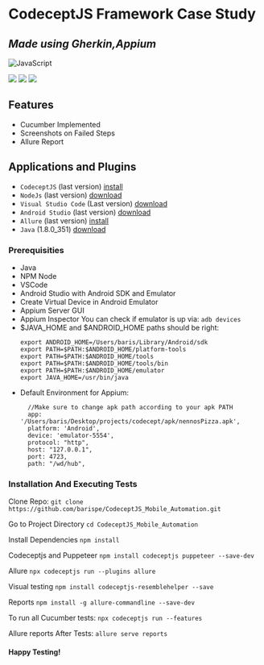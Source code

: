 # CodeceptJS Framework Case Study
## _Made using Gherkin,Appium_
![JavaScript](https://img.shields.io/badge/javascript-%23323330.svg?style=for-the-badge&logo=javascript&logoColor=%23F7DF1E)


![](https://img.shields.io/tokei/lines/github/barispe/CodeceptJS_Mobile_Automation) 
![](https://img.shields.io/github/repo-size/barispe/CodeceptJS_Mobile_Automation) 
![](https://img.shields.io/github/languages/code-size/barispe/CodeceptJS_Mobile_Automation)


## Features

- Cucumber Implemented 
- Screenshots on Failed Steps
- Allure Report

## Applications and Plugins
- `CodeceptJS` (last version) [install](https://codecept.io/)
- `NodeJs` (last version) [download](https://nodejs.org/pt-br/download/)
- `Visual Studio Code` (Last version) [download](https://code.visualstudio.com/download)
- `Android Studio` (last version) [download](https://developer.android.com/studio)
- `Allure` (last version) [install](https://docs.qameta.io/allure-report/#_installing_a_commandline)
- `Java` (1.8.0_351) [download](https://www.oracle.com/java/technologies/downloads/)

### Prerequisities
- Java
- NPM Node
- VSCode
- Android Studio with Android SDK and Emulator
- Create Virtual Device in Android Emulator
- Appium Server GUI
- Appium Inspector
    You can check if emulator is up via:
        ```
    adb devices
        ```
- $JAVA_HOME and $ANDROID_HOME paths should be right:
     ```
    export ANDROID_HOME=/Users/baris/Library/Android/sdk
    export PATH=$PATH:$ANDROID_HOME/platform-tools
    export PATH=$PATH:$ANDROID_HOME/tools
    export PATH=$PATH:$ANDROID_HOME/tools/bin
    export PATH=$PATH:$ANDROID_HOME/emulator
    export JAVA_HOME=/usr/bin/java
- Default Environment for Appium:
    ```
      //Make sure to change apk path according to your apk PATH    
      app: '/Users/baris/Desktop/projects/codecept/apk/nennosPizza.apk',
      platform: 'Android',
      device: 'emulator-5554',
      protocol: "http",
      host: "127.0.0.1",
      port: 4723,
      path: "/wd/hub",
### Installation And Executing Tests
Clone Repo:
        ```
    git clone https://github.com/barispe/CodeceptJS_Mobile_Automation.git
        ```
        
Go to Project Directory
        ```
    cd CodeceptJS_Mobile_Automation
        ```
        
Install Dependencies
       ```
npm install
      ```

Codeceptjs and Puppeteer
        ```
npm install codeceptjs puppeteer --save-dev
        ```
        
 Allure
        ```
        npx codeceptjs run --plugins allure
        ```


Visual testing
        ```
        npm install codeceptjs-resemblehelper --save
        ```
        
Reports
        ```
npm install -g allure-commandline --save-dev
        ```
        
   To run all Cucumber tests:
    ```
    npx codeceptjs run --features
    ```
    
 Allure reports After Tests:
        ```
        allure serve reports
        ```
#### Happy Testing!
